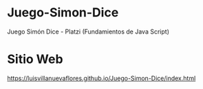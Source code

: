 # Juego-Simon-Dice
Juego Simón Dice - Platzi (Fundamientos de Java Script)
# Sitio Web
https://luisvillanuevaflores.github.io/Juego-Simon-Dice/index.html
